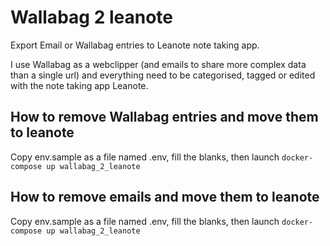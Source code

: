 # Wallabag 2 leanote

Export Email or Wallabag entries to Leanote note taking app.

I use Wallabag as a webclipper (and emails to share more complex data than a single url) and everything need to be categorised, tagged or edited with the note taking app Leanote.

## How to remove Wallabag entries and move them to leanote

Copy env.sample as a file named .env, fill the blanks, then launch ```docker-compose up wallabag_2_leanote```


## How to remove emails and move them to leanote

Copy env.sample as a file named .env, fill the blanks, then launch ```docker-compose up wallabag_2_leanote```

